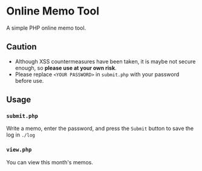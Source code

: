 # Online Memo Tool
A simple PHP online memo tool.

## Caution
- Although XSS countermeasures have been taken, it is maybe not secure enough, so **please use at your own risk**.
- Please replace `<YOUR PASSWORD>` in `submit.php` with your password before use.

## Usage
### `submit.php`
Write a memo, enter the password, and press the `Submit` button to save the log in `./log`

### `view.php`
You can view this month's memos.
